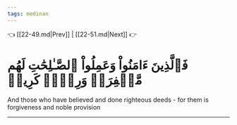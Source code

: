 ```yaml
---
tags: medinan
---
```


👈 [[22-49.md|Prev]] | [[22-51.md|Next]] 👉

# فَٱلَّذِينَ ءَامَنُواْ وَعَمِلُواْ ٱلصَّـٰلِحَٰتِ لَهُم مَّغۡفِرَةٞ وَرِزۡقٞ كَرِيمٞ

And those who have believed and done righteous deeds - for them is forgiveness and noble provision

---

